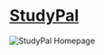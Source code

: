 # [StudyPal](https://studypal-sf.herokuapp.com/#/)

![StudyPal Homepage](https://studypal-dev.s3-us-west-1.amazonaws.com/splash_screenshot.png)


